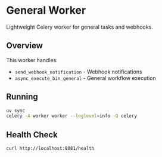 # General Worker

Lightweight Celery worker for general tasks and webhooks.

## Overview

This worker handles:
- `send_webhook_notification` - Webhook notifications
- `async_execute_bin_general` - General workflow execution

## Running

```bash
uv sync
celery -A worker worker --loglevel=info -Q celery
```

## Health Check

```bash
curl http://localhost:8081/health
```
